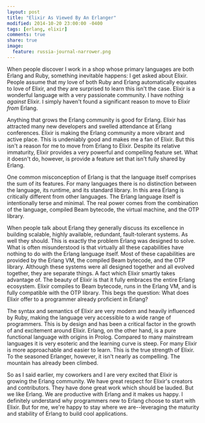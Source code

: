 ```yaml
---
layout: post
title: "Elixir As Viewed By An Erlanger"
modified: 2014-10-20 23:00:00 -0400
tags: [erlang, elixir]
comments: true
share: true  
image:
  feature: russia-journal-narrower.png
---
```


When people discover I work in a shop whose primary languages are both Erlang and Ruby, something inevitable happens: I get asked about Elixir. People assume that my love of both Ruby and Erlang automatically equates to love of Elixir, and they are surprised to learn this isn't the case. Elixir is a wonderful language with a very passionate community. I have nothing *against* Elixir. I simply haven't found a significant reason to move to Elixir *from* Erlang.

Anything that grows the Erlang community is good for Erlang. Elixir has attracted many new developers and swelled attendance at Erlang conferences. Elixir is making the Erlang community a more vibrant and active place. This is undeniably good and makes me a fan of Elixir. But this isn't a reason for me to move from Erlang to Elixir. Despite its relative immaturity, Elixir provides a very powerful and compelling feature set. What it doesn't do, however, is provide a feature set that isn't fully shared by Erlang.

One common misconception of Erlang is that the language itself comprises the sum of its features. For many languages there is no distinction between the language, its runtime, and its standard library. In this area Erlang is critically different from other languages. The Erlang language itself is intentionally terse and minimal. The real power comes from the combination of the language, compiled Beam bytecode, the virtual machine, and the OTP library.

When people talk about Erlang they generally discuss its excellence in building scalable, highly available, redundant, fault-tolerant systems. As well they should. This is exactly the problem Erlang was designed to solve. What is often misunderstood is that virtually all these capabilities have nothing to do with the Erlang language itself. Most of these capabilities are provided by the Erlang VM, the compiled Beam bytecode, and the OTP library. Although these systems were all designed together and all evolved together, they are separate things. A fact which Elixir smartly takes advantage of. The beauty of Elixir is that it fully embraces the entire Erlang ecosystem. Elixir compiles to Beam bytecode, runs in the Erlang VM, and is fully compatible with the OTP library. This begs the question: What does Elixir offer to a programmer already proficient in Erlang?

The syntax and semantics of Elixir are very modern and heavily influenced by Ruby, making the language very accessible to a wide range of programmers. This is by design and has been a critical factor in the growth of and excitement around Elixir. Erlang, on the other hand, is a pure functional language with origins in Prolog. Compared to many mainstream languages it is very esoteric and the learning curve is steep. For many Elixir is more approachable and easier to learn. This is the true strength of Elixir. To the seasoned Erlanger, however, it isn't nearly as compelling. The mountain has already been climbed.

So as I said earlier, my coworkers and I are very excited that Elixir is growing the Erlang community. We have great respect for Elixir's creators and contributors. They have done great work which should be lauded. But we like Erlang. We are productive with Erlang and it makes us happy. I definitely understand why programmers new to Erlang choose to start with Elixir. But for me, we're happy to stay where we are--leveraging the maturity and stability of Erlang to build cool applications.

